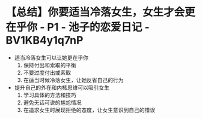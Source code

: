 # 【总结】你要适当冷落女生，女生才会更在乎你 - P1 - 池子的恋爱日记 - BV1KB4y1q7nP

-   适当冷落女生可以让她更在乎你
    1.  保持付出和索取的平衡
    2.  不要过度付出或索取
    3.  在适当时候冷落女生，让她反省自己的行为
-   提升自己的外在和内核思维可以吸引女生
    1.  学习具体的方法和技巧
    2.  避免无话可说的尴尬情况
    3.  在追求女生时展现拒绝的态度，让女生意识到自己的错误